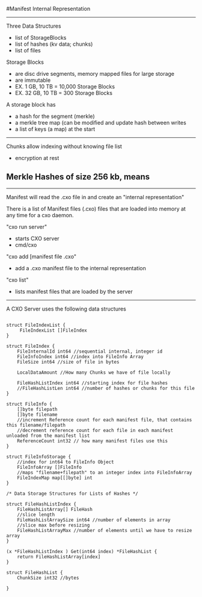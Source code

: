 
#Manifest Internal Representation

---

Three Data Structures
- list of StorageBlocks
- list of hashes (kv data; chunks)
- list of files

Storage Blocks
- are disc drive segments, memory mapped files for large storage
- are immutable
- EX. 1 GB, 10 TB = 10,000 Storage Blocks
- EX. 32 GB, 10 TB = 300 Storage Blocks

A storage block has
- a hash for the segment (merkle)
- a merkle tree map (can be modified and update hash between writes
- a list of keys (a map) at the start

---

Chunks allow indexing without knowing file list
- encryption at rest

Merkle Hashes of size 256 kb, means
- 


---

Manifest will read the .cxo file in and create an "internal representation"

There is a list of Manifest files (.cxo) files that are loaded into memory at any time for a cxo daemon.

"cxo run server"
- starts CXO server
- cmd/cxo

"cxo add [manifest file .cxo"
- add a .cxo manifest file to the internal representation

"cxo list"
- lists manifest files that are loaded by the server

---

A CXO Server uses the following data structures

```golang

struct FileIndexList {
	 FileIndexList []FileIndex
}

struct FileIndex {
	FileInternalId int64 //sequential internal, integer id
	FileInfoIndex int64 //index into FileInfo Array
	FileSize int64 //size of file in bytes

	LocalDataAmount //How many Chunks we have of file locally

	FileHashListIndex int64 //starting index for file hashes
	//FileHashListLen int64 //number of hashes or chunks for this file
}
```

```golang
struct FileInfo {
	[]byte filepath
	[]byte filename
	//increment Reference count for each manifest file, that contains this filename/filepath
	//decrement reference count for each file in each manifest unloaded from the manifest list
	ReferenceCount int32 // how many manifest files use this
}

struct FileInfoStorage {
	//index for int64 to FileInfo Object
	FileInfoArray []FileInfo
	//maps "filename+filepath" to an integer index into FileInfoArray
	FileIndexMap map[[]byte] int
}
```

```golang
/* Data Storage Structures for Lists of Hashes */

struct FileHashListIndex {
	FileHashListArray[] FileHash
	//slice length
	FileHashListArraySize int64 //number of elements in array
	//slice max before resizing
	FileHashListArrayMax //number of elements until we have to resize array
}

(x *FileHashListIndex ) Get(int64 index) *FileHashList {
	return FileHashListArray[index]
}

struct FileHashList {
	ChunkSize int32 //bytes

}


```